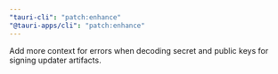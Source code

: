```yaml
---
"tauri-cli": "patch:enhance"
"@tauri-apps/cli": "patch:enhance"
---
```


Add more context for errors when decoding secret and public keys for signing updater artifacts.

